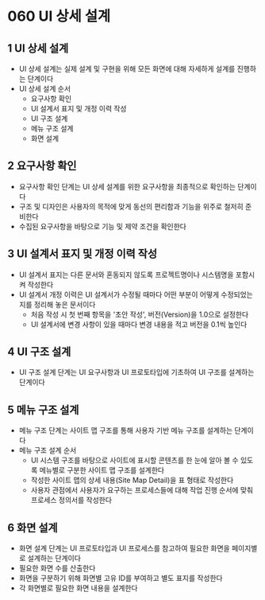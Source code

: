 # 060 UI 상세 설계

## 1 UI 상세 설계

- UI 상세 설계는 실제 설계 및 구현을 위해 모든 화면에 대해 자세하게 설계를 진행하는 단계이다
- UI 상세 설계 순서
  - 요구사항 확인
  - UI 설계서 표지 및 개정 이력 작성
  - UI 구조 설계
  - 메뉴 구조 설계
  - 화면 설계



## 2 요구사항 확인

- 요구사항 확인 단계는 UI 상세 설계를 위한 요구사항을 최종적으로 확인하는 단계이다
- 구조 및 디자인은 사용자의 목적에 맞게 동선의 편리함과 기능을 위주로 철저히 준비한다
- 수집된 요구사항을 바탕으로 기능 및 제약 조건을 확인한다



## 3 UI 설계서 표지 및 개정 이력 작성

- UI 설계서 표지는 다른 문서와 혼동되지 않도록 프로젝트명이나 시스템명을 포함시켜 작성한다
- UI 설계서 개정 이력은 UI 설계서가 수정될 때마다 어떤 부분이 어떻게 수정되었는지를 정리해 놓은 문서이다
  - 처음 작성 시 첫 번째 항목을 '초안 작성', 버전(Version)을 1.0으로 설정한다
  - UI 설계서에 변경 사항이 있을 때마다 변경 내용을 적고 버전을 0.1씩 높인다



## 4 UI 구조 설계

- UI 구조 설계 단계는 UI 요구사항과 UI 프로토타입에 기초하여 UI 구조를 설계하는 단계이다



## 5 메뉴 구조 설계

- 메뉴 구조 단계는 사이트 맵 구조를 통해 사용자 기반 메뉴 구조를 설계하는 단계이다
- 메뉴 구조 설계 순서
  - UI 시스템 구조를 바탕으로 사이트에 표시할 콘텐츠를 한 눈에 알아 볼 수 있도록 메뉴별로 구분한 사이트 맵 구조를 설계한다
  - 작성한 사이트 맵의 상세 내용(Site Map Detail)을 표 형태로 작성한다
  - 사용자 관점에서 사용자가 요구하는 프로세스들에 대해 작업 진행 순서에 맞춰 프로세스 정의서를 작성한다



## 6 화면 설계

- 화면 설계 단계는 UI 프로토타입과 UI 프로세스를 참고하여 필요한 화면을 페이지별로 설계하는 단계이다
- 필요한 화면 수를 산출한다
- 화면을 구분하기 위해 화면별 고유 ID를 부여하고 별도 표지를 작성한다
- 각 화면별로 필요한 화면 내용을 설계한다